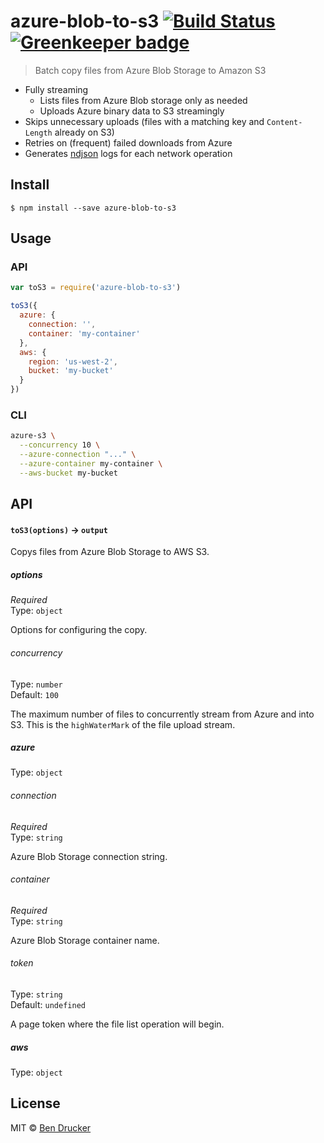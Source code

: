 # azure-blob-to-s3 [![Build Status](https://travis-ci.org/bendrucker/azure-blob-to-s3.svg?branch=master)](https://travis-ci.org/bendrucker/azure-blob-to-s3) [![Greenkeeper badge](https://badges.greenkeeper.io/bendrucker/azure-blob-to-s3.svg)](https://greenkeeper.io/)

> Batch copy files from Azure Blob Storage to Amazon S3

* Fully streaming
  * Lists files from Azure Blob storage only as needed
  * Uploads Azure binary data to S3 streamingly
* Skips unnecessary uploads (files with a matching key and `Content-Length` already on S3)
* Retries on (frequent) failed downloads from Azure
* Generates [ndjson](http://ndjson.org/) logs for each network operation 


## Install

```
$ npm install --save azure-blob-to-s3
```


## Usage

### API

```js
var toS3 = require('azure-blob-to-s3')

toS3({
  azure: {
    connection: '',
    container: 'my-container'
  },
  aws: {
    region: 'us-west-2',
    bucket: 'my-bucket'
  }
})
```

### CLI

```sh
azure-s3 \
  --concurrency 10 \
  --azure-connection "..." \
  --azure-container my-container \
  --aws-bucket my-bucket
```

## API

#### `toS3(options)` -> `output`

Copys files from Azure Blob Storage to AWS S3.

##### options

*Required*  
Type: `object`

Options for configuring the copy.

###### concurrency

Type: `number`  
Default: `100`

The maximum number of files to concurrently stream from Azure and into S3. This is the `highWaterMark` of the file upload stream.

##### azure

Type: `object`  

###### connection

*Required*  
Type: `string`

Azure Blob Storage connection string.

###### container

*Required*  
Type: `string`

Azure Blob Storage container name.

###### token
  
Type: `string`  
Default: `undefined`

A page token where the file list operation will begin.

##### aws

Type: `object`

## License

MIT © [Ben Drucker](http://bendrucker.me)
